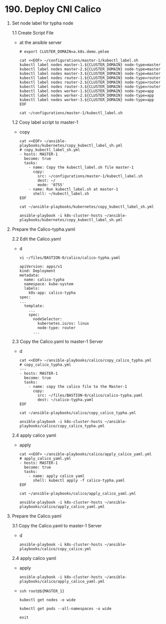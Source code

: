 # **190. Deploy CNI Calico**

1. Set node label for typha node

    1.1 Create Script File
    - at the ansible server

          # export CLUSTER_DOMAIN=a.k8s.demo.ymlee  

          cat <<EOF> ~/configurations/master-1/kubectl_label.sh
          kubectl label nodes master-1.${CLUSTER_DOMAIN} node-type=master
          kubectl label nodes master-2.${CLUSTER_DOMAIN} node-type=master
          kubectl label nodes master-3.${CLUSTER_DOMAIN} node-type=master
          kubectl label nodes router-1.${CLUSTER_DOMAIN} node-type=router
          kubectl label nodes router-2.${CLUSTER_DOMAIN} node-type=router
          kubectl label nodes router-3.${CLUSTER_DOMAIN} node-type=router
          kubectl label nodes worker-1.${CLUSTER_DOMAIN} node-type=app
          kubectl label nodes worker-2.${CLUSTER_DOMAIN} node-type=app
          kubectl label nodes worker-3.${CLUSTER_DOMAIN} node-type=app
          EOF
          
          cat ~/configurations/master-1/kubectl_label.sh

    1.2 Cooy label script to master-1   
    - copy

          cat <<EOF> ~/ansible-playbooks/kubernetes/copy_kubectl_label_sh.yml
          # copy_kubectl_label_sh.yml
          - hosts: MASTER-1
            become: true
            tasks: 
              - name: Copy the kubectl_label.sh file master-1
                copy: 
                  src: ~/configurations/master-1/kubectl_label.sh
                  dest: ~/
                  mode: '0755'
              - name: Run kubectl_label.sh at master-1
                shell: ~/kubectl_label.sh
          EOF

          cat ~/ansible-playbooks/kubernetes/copy_kubectl_label_sh.yml

          ansible-playbook -i k8s-cluster-hosts ~/ansible-playbooks/kubernetes/copy_kubectl_label_sh.yml


2. Prepare the Calico-typha.yaml


    2.2 Edit the Calico.yaml
    - d

          vi ~/files/BASTION-0/calico/calico-typha.yaml

          apiVersion: apps/v1
          kind: Deployment
          metadata:
            name: calico-typha
            namespace: kube-system
            labels:
              k8s-app: calico-typha
          spec:
          ...
            template:
              ...
              spec:
                nodeSelector:
                  kubernetes.io/os: linux
                  node-type: router
                ...


    2.3 Copy the Calico.yaml to master-1 Server
    - d

          cat <<EOF> ~/ansible-playbooks/calico/copy_calico_typha.yml
          # copy_calico_typha.yml
          ---
          - hosts: MASTER-1
            become: true
            tasks:
              - name: copy the calico file to the Master-1
                copy: 
                  src: ~/files/BASTION-0/calico/calico-typha.yaml
                  dest: ~/calico-typha.yaml
          EOF

          cat ~/ansible-playbooks/calico/copy_calico_typha.yml

          ansible-playbook -i k8s-cluster-hosts ~/ansible-playbooks/calico/copy_calico_typha.yml


    2.4 apply calico yaml   
    - apply

          cat <<EOF> ~/ansible-playbooks/calico/apply_calico_yaml.yml
          # apply_calico_yaml.yml
          - hosts: MASTER-1
            become: true
            tasks: 
              - name: apply calico yaml
                shell: kubectl apply -f calico-typha.yaml
          EOF

          cat ~/ansible-playbooks/calico/apply_calico_yaml.yml

          ansible-playbook -i k8s-cluster-hosts ~/ansible-playbooks/calico/apply_calico_yaml.yml


3. Prepare the Calico.yaml

    3.1 Copy the Calico.yaml to master-1 Server
    - d

          ansible-playbook -i k8s-cluster-hosts ~/ansible-playbooks/calico/copy_calico.yml


    2.4 apply calico yaml   
    - apply


          ansible-playbook -i k8s-cluster-hosts ~/ansible-playbooks/calico/apply_calico_yaml.yml

    - 
          ssh root@${MASTER_1}

          kubectl get nodes -o wide

          kubectl get pods --all-namespaces -o wide

          exit

